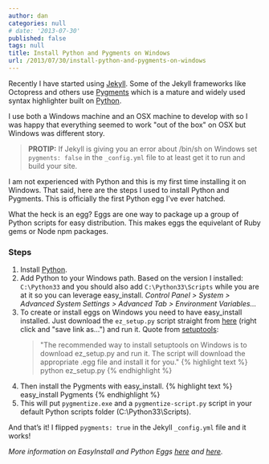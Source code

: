```yaml
---
author: dan
categories: null
# date: '2013-07-30'
published: false
tags: null
title: Install Python and Pygments on Windows
url: /2013/07/30/install-python-and-pygments-on-windows
---
```



Recently I have started using [Jekyll][1].  Some of the Jekyll frameworks like Octopress and others use [Pygments][2] which is a mature and widely used syntax highlighter built on [Python][3].

I use both a Windows machine and an OSX machine to develop with so I was happy that everything seemed to work "out of the box" on OSX  but Windows was different story.
<!--more-->

> **PROTIP:** 
> If Jekyll is giving you an error about /bin/sh on Windows 
> set `pygments: false` in the `_config.yml` file to at 
> least get it to run and build your site. 

I am not experienced with Python and this is my first time installing it on Windows. That said, here are the steps I used to install Python and Pygments. This is officially the first Python egg I’ve ever hatched.

What the heck is an egg? Eggs are one way to package up a group of Python scripts for easy distribution. This makes eggs the equivelant of Ruby gems or Node npm packages.

### Steps
1. Install [Python][3].
2. Add Python to your Windows path.  Based on the version I installed: `C:\Python33` and you should also add `C:\Python33\Scripts` while you are at it so you can leverage easy_install.
	*Control Panel > System > Advanced System Settings > Advanced Tab > Environment Variables...*
3. To create or install eggs on Windows you need to have easy_install installed.  Just download the `ez_setup.py` script straight from [here][4] (right click and "save link as...") and run it.  Quote from [setuptools][5]:
	> "The recommended way to install setuptools on Windows is to
	> download ez_setup.py and run it. The script will download the
	> appropriate .egg file and install it for you."
{% highlight text %}
python ez_setup.py
{% endhighlight %}
4. Then install the Pygments with easy_install.
{% highlight text %}
easy_install Pygments
{% endhighlight %}
5. This will put `pygmentize.exe` and a `pygmentize-script.py` script in your default Python scripts folder (C:\Python33\Scripts).

And that’s it!  I flipped `pygments: true` in the Jekyll `_config.yml` file and it works!

_More information on EasyInstall and Python Eggs [here][6] and [here][7]._

[1]: http://jekyllrb.com/
[2]: http://pygments.org/
[3]: http://www.python.org/getit/
[4]: https://bitbucket.org/pypa/setuptools/raw/bootstrap/ez_setup.py
[5]: https://pypi.python.org/pypi/setuptools
[6]: http://en.wikipedia.org/wiki/Python_eggs
[7]: http://www.blog.pythonlibrary.org/2012/07/12/python-101-easy_install-or-how-to-create-eggs/